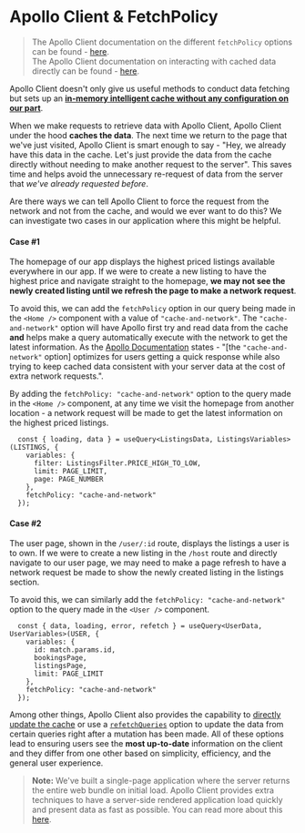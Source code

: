 # Apollo Client & FetchPolicy

> The Apollo Client documentation on the different `fetchPolicy` options can be found - [here](https://www.apollographql.com/docs/react/api/react-apollo/#optionsfetchpolicy).<br />
> The Apollo Client documentation on interacting with cached data directly can be found - [here](https://www.apollographql.com/docs/react/caching/cache-interaction/).

Apollo Client doesn't only give us useful methods to conduct data fetching but sets up an [**in-memory intelligent cache without any configuration on our part**](https://www.apollographql.com/docs/react/why-apollo/#zero-config-caching).

When we make requests to retrieve data with Apollo Client, Apollo Client under the hood **caches the data**. The next time we return to the page that we've just visited, Apollo Client is smart enough to say - "Hey, we already have this data in the cache. Let's just provide the data from the cache directly without needing to make another request to the server". This saves time and helps avoid the unnecessary re-request of data from the server that _we've already requested before_.

Are there ways we can tell Apollo Client to force the request from the network and not from the cache, and would we ever want to do this? We can investigate two cases in our application where this might be helpful.

#### Case #1

The homepage of our app displays the highest priced listings available everywhere in our app. If we were to create a new listing to have the highest price and navigate straight to the homepage, **we may not see the newly created listing until we refresh the page to make a network request**.

To avoid this, we can add the `fetchPolicy` option in our query being made in the `<Home />` component with a value of `"cache-and-network"`. The `"cache-and-network"` option will have Apollo first try and read data from the cache **and** helps make a query automatically execute with the network to get the latest information. As the [Apollo Documentation](https://www.apollographql.com/docs/react/api/react-apollo/#optionsfetchpolicy) states - "[the `"cache-and-network"` option] optimizes for users getting a quick response while also trying to keep cached data consistent with your server data at the cost of extra network requests.".

By adding the `fetchPolicy: "cache-and-network"` option to the query made in the `<Home />` component, at any time we visit the homepage from another location - a network request will be made to get the latest information on the highest priced listings.

```tsx
  const { loading, data } = useQuery<ListingsData, ListingsVariables>(LISTINGS, {
    variables: {
      filter: ListingsFilter.PRICE_HIGH_TO_LOW,
      limit: PAGE_LIMIT,
      page: PAGE_NUMBER
    },
    fetchPolicy: "cache-and-network"
  });
```

#### Case #2

The user page, shown in the `/user/:id` route, displays the listings a user is to own. If we were to create a new listing in the `/host` route and directly navigate to our user page, we may need to make a page refresh to have a network request be made to show the newly created listing in the listings section.

To avoid this, we can similarly add the `fetchPolicy: "cache-and-network"` option to the query made in the `<User />` component.

```tsx
  const { data, loading, error, refetch } = useQuery<UserData, UserVariables>(USER, {
    variables: {
      id: match.params.id,
      bookingsPage,
      listingsPage,
      limit: PAGE_LIMIT
    },
    fetchPolicy: "cache-and-network"
  });
```

Among other things, Apollo Client also provides the capability to [directly update the cache](https://www.apollographql.com/docs/react/caching/cache-interaction/) or use a [`refetchQueries`](https://www.apollographql.com/docs/react/api/react-apollo/#optionsrefetchqueries) option to update the data from certain queries right after a mutation has been made. All of these options lead to ensuring users see the **most up-to-date** information on the client and they differ from one other based on simplicity, efficiency, and the general user experience.

> **Note:** We've built a single-page application where the server returns the entire web bundle on initial load. Apollo Client provides extra techniques to have a server-side rendered application load quickly and present data as fast as possible. You can read more about this [here](https://www.apollographql.com/docs/react/performance/server-side-rendering/).
